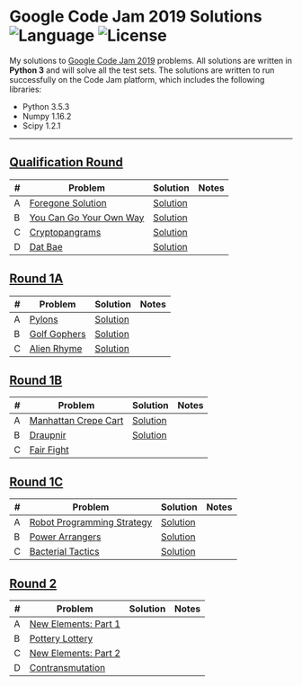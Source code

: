 # Google Code Jam 2019 Solutions ![Language](https://img.shields.io/badge/language-Python%203-orange) ![License](https://img.shields.io/github/license/theXYZT/codejam-2019)

My solutions to [Google Code Jam 2019](https://codingcompetitions.withgoogle.com/codejam/archive/2019) problems. All solutions are written in **Python 3** and will solve all the test sets. The solutions are written to run successfully on the Code Jam platform, which includes the following libraries:

 * Python 3.5.3
 * Numpy 1.16.2
 * Scipy 1.2.1

---

## [Qualification Round](https://codingcompetitions.withgoogle.com/codejam/round/0000000000051705)

| # | Problem | Solution | Notes |
|---|---------|----------|-------|
| A | [Foregone Solution](https://codingcompetitions.withgoogle.com/codejam/round/0000000000051705/0000000000088231) | [Solution](https://github.com/theXYZT/codejam-2019/blob/master/Qualification%20Round/foregone-solution.py) | |
| B | [You Can Go Your Own Way](https://codingcompetitions.withgoogle.com/codejam/round/0000000000051705/00000000000881da) | [Solution](https://github.com/theXYZT/codejam-2019/blob/master/Qualification%20Round/you-can-go-your-own-way.py) | |
| C | [Cryptopangrams](https://codingcompetitions.withgoogle.com/codejam/round/0000000000051705/000000000008830b) | [Solution](https://github.com/theXYZT/codejam-2019/blob/master/Qualification%20Round/cryptopangrams.py) | |
| D | [Dat Bae](https://codingcompetitions.withgoogle.com/codejam/round/0000000000051705/00000000000881de) | [Solution](https://github.com/theXYZT/codejam-2019/blob/master/Qualification%20Round/dat-bae.py) | |


## [Round 1A](https://codingcompetitions.withgoogle.com/codejam/round/0000000000051635)

| # | Problem | Solution | Notes |
|---|---------|----------|-------|
| A | [Pylons](https://codingcompetitions.withgoogle.com/codejam/round/0000000000051635/0000000000104e03) | [Solution](https://github.com/theXYZT/codejam-2019/blob/master/Round%201A/pylons.py) | |
| B | [Golf Gophers](https://codingcompetitions.withgoogle.com/codejam/round/0000000000051635/0000000000104f1a) | [Solution](https://github.com/theXYZT/codejam-2019/blob/master/Round%201A/golf-gophers.py) | |
| C | [Alien Rhyme](https://codingcompetitions.withgoogle.com/codejam/round/0000000000051635/0000000000104e05) | [Solution](https://github.com/theXYZT/codejam-2019/blob/master/Round%201A/alien-rhyme.py) | |


## [Round 1B](https://codingcompetitions.withgoogle.com/codejam/round/0000000000051706)

| # | Problem | Solution | Notes |
|---|---------|----------|-------|
| A | [Manhattan Crepe Cart](https://codingcompetitions.withgoogle.com/codejam/round/0000000000051706/000000000012295c) | [Solution](https://github.com/theXYZT/codejam-2019/blob/master/Round%201B/manhattan-crepe-cart.py) | |
| B | [Draupnir](https://codingcompetitions.withgoogle.com/codejam/round/0000000000051706/0000000000122837) | [Solution](https://github.com/theXYZT/codejam-2019/blob/master/Round%201B/draupnir.py) | |
| C | [Fair Fight](https://codingcompetitions.withgoogle.com/codejam/round/0000000000051706/0000000000122838) | []() | |


## [Round 1C](https://codingcompetitions.withgoogle.com/codejam/round/00000000000516b9)

| # | Problem | Solution | Notes |
|---|---------|----------|-------|
| A | [Robot Programming Strategy](https://codingcompetitions.withgoogle.com/codejam/round/00000000000516b9/0000000000134c90) | [Solution](https://github.com/theXYZT/codejam-2019/blob/master/Round%201C/robot-programming-strategy.py) | |
| B | [Power Arrangers](https://codingcompetitions.withgoogle.com/codejam/round/00000000000516b9/0000000000134e91) | [Solution](https://github.com/theXYZT/codejam-2019/blob/master/Round%201C/power-arrangers.py) | |
| C | [Bacterial Tactics](https://codingcompetitions.withgoogle.com/codejam/round/00000000000516b9/0000000000134cdf) | [Solution](https://github.com/theXYZT/codejam-2019/blob/master/Round%201C/bacterial-tactics.py) | |


## [Round 2](https://codingcompetitions.withgoogle.com/codejam/round/0000000000051679)

| # | Problem | Solution | Notes |
|---|---------|----------|-------|
| A | [New Elements: Part 1](https://codingcompetitions.withgoogle.com/codejam/round/0000000000051679/0000000000146183) | []() | |
| B | [Pottery Lottery](https://codingcompetitions.withgoogle.com/codejam/round/0000000000051679/00000000001461c8) | []() | |
| C | [New Elements: Part 2](https://codingcompetitions.withgoogle.com/codejam/round/0000000000051679/0000000000146184) | []() | |
| D | [Contransmutation](https://codingcompetitions.withgoogle.com/codejam/round/0000000000051679/0000000000146185) | []() | |

